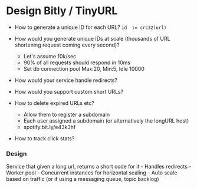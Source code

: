 # Design Bitly / TinyURL


- How to generate a unique ID for each URL?
`id  := crc32(url)`

- How would you generate unique IDs at scale (thousands of URL shortening request coming every second)?
    - Let's assume 10k/sec
    - 90% of all requests should respond in 10ms
    - Set db connection pool Max:20, Min:5, Idle 10000

- How would your service handle redirects?


- How would you support custom short URLs?


- How to delete expired URLs etc?
    - Allow them to register a subdomain
    - Each user assigned a subdomain (or alternatively the longURL host)
    - spotify.bit.ly/e43k3hf
    
- How to track click stats?

### Design
Service that given a long url, returns a short code for it
    - Handles redirects
    - Worker pool
    - Concurrent instances for horizontal scaling
    - Auto scale based on traffic (or if using a messaging queue, topic backlog)
